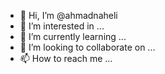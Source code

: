 - 👋 Hi, I’m @ahmadnaheli
- 👀 I’m interested in ...
- 🌱 I’m currently learning ...
- 💞️ I’m looking to collaborate on ...
- 📫 How to reach me ...

<!---
ahmadnaheli/ahmadnaheli is a ✨ special ✨ repository because its `README.md` (this file) appears on your GitHub profile.
You can click the Preview link to take a look at your changes.
--->
